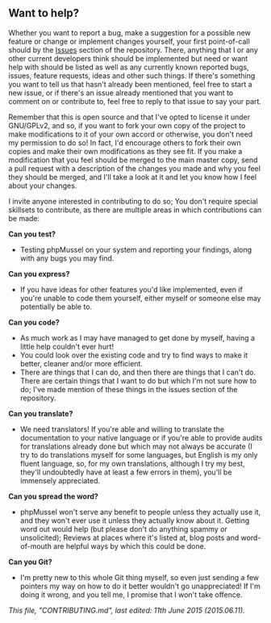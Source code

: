 ## **Want to help?**

Whether you want to report a bug, make a suggestion for a possible new feature or change or implement changes yourself, your first point-of-call should by the [Issues](https://github.com/Maikuolan/phpMussel/issues) section of the repository. There, anything that I or any other current developers think should be implemented but need or want help with should be listed as well as any currently known reported bugs, issues, feature requests, ideas and other such things. If there's something you want to tell us that hasn't already been mentioned, feel free to start a new issue, or if there's an issue already mentioned that you want to comment on or contribute to, feel free to reply to that issue to say your part.

Remember that this is open source and that I've opted to license it under GNU/GPLv2, and so, if you want to fork your own copy of the project to make modifications to it of your own accord or otherwise, you don't need my permission to do so! In fact, I'd encourage others to fork their own copies and make their own modifications as they see fit. If you make a modification that you feel should be merged to the main master copy, send a pull request with a description of the changes you made and why you feel they should be merged, and I'll take a look at it and let you know how I feel about your changes.

I invite anyone interested in contributing to do so; You don't require special skillsets to contribute, as there are multiple areas in which contributions can be made:

**Can you test?**
- Testing phpMussel on your system and reporting your findings, along with any bugs you may find.

**Can you express?**
- If you have ideas for other features you'd like implemented, even if you're unable to code them yourself, either myself or someone else may potentially be able to.

**Can you code?**
- As much work as I may have managed to get done by myself, having a little help couldn't ever hurt!
- You could look over the existing code and try to find ways to make it better, cleaner and/or more efficient.
- There are things that I can do, and then there are things that I can't do. There are certain things that I want to do but which I'm not sure how to do; I've made mention of these things in the issues section of the repository.

**Can you translate?**
- We need translators! If you're able and willing to translate the documentation to your native language or if you're able to provide audits for translations already done but which may not always be accurate (I try to do translations myself for some languages, but English is my only fluent language, so, for my own translations, although I try my best, they'll undoubtedly have at least a few errors in them), you'll be immensely appreciated.

**Can you spread the word?**
- phpMussel won't serve any benefit to people unless they actually use it, and they won't ever use it unless they actually know about it. Getting word out would help (but please don't do anything spammy or unsolicited); Reviews at places where it's listed at, blog posts and word-of-mouth are helpful ways by which this could be done.

**Can you Git?**
- I'm pretty new to this whole Git thing myself, so even just sending a few pointers my way on how to do it better wouldn't go unappreciated! If I'm doing it wrong, and you tell me, I promise that I won't take offence.

*This file, "CONTRIBUTING.md", last edited: 11th June 2015 (2015.06.11).*